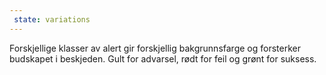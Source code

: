 ```yaml
---
 state: variations
---
```


Forskjellige klasser av alert gir forskjellig bakgrunnsfarge og forsterker budskapet i beskjeden. Gult for advarsel, rødt for feil og grønt for suksess.
